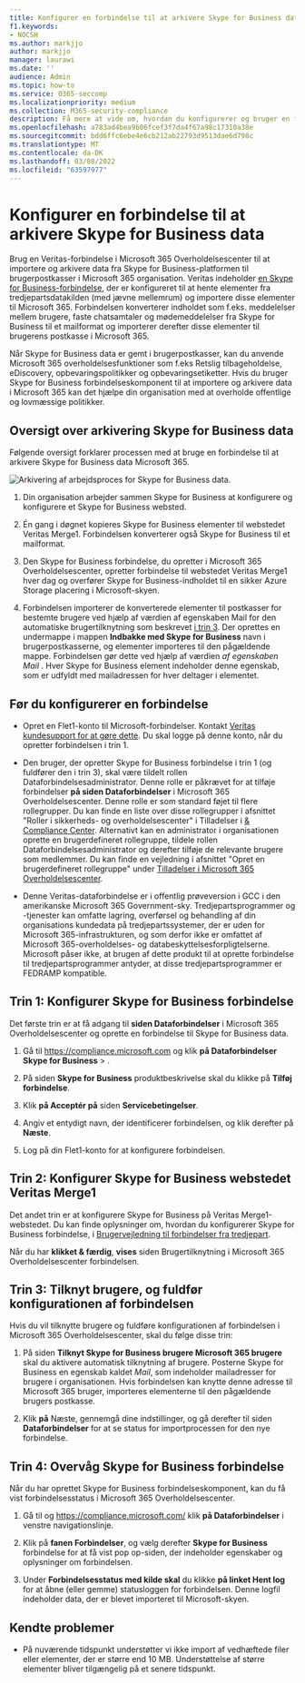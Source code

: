 ```yaml
---
title: Konfigurer en forbindelse til at arkivere Skype for Business data i Microsoft 365
f1.keywords:
- NOCSH
ms.author: markjjo
author: markjjo
manager: laurawi
ms.date: ''
audience: Admin
ms.topic: how-to
ms.service: O365-seccomp
ms.localizationpriority: medium
ms.collection: M365-security-compliance
description: Få mere at vide om, hvordan du konfigurerer og bruger en forbindelse i Microsoft 365 Overholdelsescenter til at importere og arkivere data fra Skype for Business til Microsoft 365.
ms.openlocfilehash: a783ad4bea9b06fcef3f7da4f67a98c17310a38e
ms.sourcegitcommit: bdd6ffc6ebe4e6cb212ab22793d9513dae6d798c
ms.translationtype: MT
ms.contentlocale: da-DK
ms.lasthandoff: 03/08/2022
ms.locfileid: "63597977"
---
```

# <a name="set-up-a-connector-to-archive-skype-for-business-data"></a>Konfigurer en forbindelse til at arkivere Skype for Business data

Brug en Veritas-forbindelse i Microsoft 365 Overholdelsescenter til at importere og arkivere data fra Skype for Business-platformen til brugerpostkasser i Microsoft 365 organisation. Veritas indeholder [en Skype for Business-forbindelse](https://www.veritas.com/en/au/insights/merge1/skype-for-business), der er konfigureret til at hente elementer fra tredjepartsdatakilden (med jævne mellemrum) og importere disse elementer til Microsoft 365. Forbindelsen konverterer indholdet som f.eks. meddelelser mellem brugere, faste chatsamtaler og mødemeddelelser fra Skype for Business til et mailformat og importerer derefter disse elementer til brugerens postkasse i Microsoft 365.

Når Skype for Business data er gemt i brugerpostkasser, kan du anvende Microsoft 365 overholdelsesfunktioner som f.eks Retslig tilbageholdelse, eDiscovery, opbevaringspolitikker og opbevaringsetiketter. Hvis du bruger Skype for Business forbindelseskomponent til at importere og arkivere data i Microsoft 365 kan det hjælpe din organisation med at overholde offentlige og lovmæssige politikker.

## <a name="overview-of-archiving-skype-for-business-data"></a>Oversigt over arkivering Skype for Business data

Følgende oversigt forklarer processen med at bruge en forbindelse til at arkivere Skype for Business data Microsoft 365.

![Arkivering af arbejdsproces for Skype for Business data.](../media/SkypeforBusinessConnectorWorkflow.png)

1. Din organisation arbejder sammen Skype for Business at konfigurere og konfigurere et Skype for Business websted.

2. Én gang i døgnet kopieres Skype for Business elementer til webstedet Veritas Merge1. Forbindelsen konverterer også Skype for Business til et mailformat.

3. Den Skype for Business forbindelse, du opretter i Microsoft 365 Overholdelsescenter, opretter forbindelse til webstedet Veritas Merge1 hver dag og overfører Skype for Business-indholdet til en sikker Azure Storage placering i Microsoft-skyen.

4. Forbindelsen importerer de konverterede elementer til postkasser for bestemte brugere ved hjælp af værdien af egenskaben  Mail for den automatiske brugertilknytning som beskrevet [i trin 3](#step-3-map-users-and-complete-the-connector-setup). Der oprettes en undermappe i mappen **Indbakke med Skype for Business** navn i brugerpostkasserne, og elementer importeres til den pågældende mappe. Forbindelsen gør dette ved hjælp af værdien *af egenskaben Mail* . Hver Skype for Business element indeholder denne egenskab, som er udfyldt med mailadressen for hver deltager i elementet.

## <a name="before-you-set-up-a-connector"></a>Før du konfigurerer en forbindelse

- Opret en Flet1-konto til Microsoft-forbindelser. Kontakt [Veritas kundesupport for at gøre dette](https://www.veritas.com/form/requestacall/ms-connectors-contact.html). Du skal logge på denne konto, når du opretter forbindelsen i trin 1.

- Den bruger, der opretter Skype for Business forbindelse i trin 1 (og fuldfører den i trin 3), skal være tildelt rollen Dataforbindelsesadministrator. Denne rolle er påkrævet for at tilføje forbindelser **på siden Dataforbindelser** i Microsoft 365 Overholdelsescenter. Denne rolle er som standard føjet til flere rollegrupper. Du kan finde en liste over disse rollegrupper i afsnittet "Roller i sikkerheds- og overholdelsescenter" i Tilladelser i [& Compliance Center](../security/office-365-security/permissions-in-the-security-and-compliance-center.md#roles-in-the-security--compliance-center). Alternativt kan en administrator i organisationen oprette en brugerdefineret rollegruppe, tildele rollen Dataforbindelsesadministrator og derefter tilføje de relevante brugere som medlemmer. Du kan finde en vejledning i afsnittet "Opret en brugerdefineret rollegruppe" under [Tilladelser i Microsoft 365 Overholdelsescenter](microsoft-365-compliance-center-permissions.md#create-a-custom-role-group).

- Denne Veritas-dataforbindelse er i offentlig prøveversion i GCC i den amerikanske Microsoft 365 Government-sky. Tredjepartsprogrammer og -tjenester kan omfatte lagring, overførsel og behandling af din organisations kundedata på tredjepartssystemer, der er uden for Microsoft 365-infrastrukturen, og som derfor ikke er omfattet af Microsoft 365-overholdelses- og databeskyttelsesforpligtelserne. Microsoft påser ikke, at brugen af dette produkt til at oprette forbindelse til tredjepartsprogrammer antyder, at disse tredjepartsprogrammer er FEDRAMP kompatible.

## <a name="step-1-set-up-the-skype-for-business-connector"></a>Trin 1: Konfigurer Skype for Business forbindelse

Det første trin er at få adgang til **siden Dataforbindelser** i Microsoft 365 Overholdelsescenter og oprette en forbindelse til Skype for Business data.

1. Gå til <https://compliance.microsoft.com> og klik **på Dataforbindelser Skype for Business** > .

2. På siden **Skype for Business** produktbeskrivelse skal du klikke på **Tilføj forbindelse**.

3. Klik **på Acceptér på** siden **Servicebetingelser**.

4. Angiv et entydigt navn, der identificerer forbindelsen, og klik derefter på **Næste**.

5. Log på din Flet1-konto for at konfigurere forbindelsen.

## <a name="step-2-configure-the-skype-for-business-on-the-veritas-merge1-site"></a>Trin 2: Konfigurer Skype for Business webstedet Veritas Merge1

Det andet trin er at konfigurere Skype for Business på Veritas Merge1-webstedet. Du kan finde oplysninger om, hvordan du konfigurerer Skype for Business forbindelse, i [Brugervejledning til forbindelser fra tredjepart](https://docs.ms.merge1.globanetportal.com/Merge1%20Third-Party%20Connectors%20Skype%20for%20Business%20%20User%20Guide.pdf).

Når du har **klikket & færdig**, **vises** siden Brugertilknytning i Microsoft 365 Overholdelsescenter forbindelsen.

## <a name="step-3-map-users-and-complete-the-connector-setup"></a>Trin 3: Tilknyt brugere, og fuldfør konfigurationen af forbindelsen

Hvis du vil tilknytte brugere og fuldføre konfigurationen af forbindelsen i Microsoft 365 Overholdelsescenter, skal du følge disse trin:

1. På siden **Tilknyt Skype for Business brugere Microsoft 365 brugere** skal du aktivere automatisk tilknytning af brugere. Posterne Skype for Business en egenskab kaldet *Mail*, som indeholder mailadresser for brugere i organisationen. Hvis forbindelsen kan knytte denne adresse til Microsoft 365 bruger, importeres elementerne til den pågældende brugers postkasse.

2. Klik **på** Næste, gennemgå dine indstillinger, og gå derefter til siden **Dataforbindelser** for at se status for importprocessen for den nye forbindelse.

## <a name="step-4-monitor-the-skype-for-business-connector"></a>Trin 4: Overvåg Skype for Business forbindelse

Når du har oprettet Skype for Business forbindelseskomponent, kan du få vist forbindelsesstatus i Microsoft 365 Overholdelsescenter.

1. Gå til og <https://compliance.microsoft.com/> klik **på Dataforbindelser** i venstre navigationslinje.

2. Klik på **fanen Forbindelser**, og vælg derefter **Skype for Business** forbindelse for at få vist pop op-siden, der indeholder egenskaber og oplysninger om forbindelsen.

3. Under **Forbindelsesstatus med kilde skal** du klikke **på linket Hent log** for at åbne (eller gemme) statusloggen for forbindelsen. Denne logfil indeholder data, der er blevet importeret til Microsoft-skyen.

## <a name="known-issues"></a>Kendte problemer

- På nuværende tidspunkt understøtter vi ikke import af vedhæftede filer eller elementer, der er større end 10 MB. Understøttelse af større elementer bliver tilgængelig på et senere tidspunkt.
